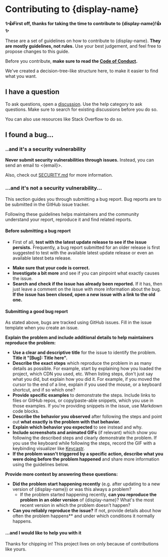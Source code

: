 # Contributing to {display-name}

<!--
Hey there!
==========

Thanks for checking this out. If you find this helpful, please leave a star!
If you have any suggestions, feel free to open a pull request or an issue.

To make life easier, do a quick search-and-replace for:
{display-name}: The project's display name (ex. Angular)
{email}: The email address where to reach you.
Keep a lookout for text in curly braces.
-->

<!--
Core concepts
=============

1. Be descriptive.
2. Make it easy for people to get relevant information
-->

<!--
This file is not as annotated as usual; You can fix this with a PR. I think
this file is pretty self explanatory though.
-->

**✨👍First off, thanks for taking the time to contribute to {display-name}!👍✨**

These are a set of guidelines on how to contribute to {display-name}.
**They are mostly guidelines, not rules.** Use your best judgement, and feel free
to propose changes to this guide.

Before you contribute, **make sure to read the [Code of Conduct](./CODE_OF_CONDUCT).**

<!--
If your project is really complex, add a "What should I know?" section here.
-->

We've created a decision-tree-like structure here, to make it easier to find what you want.

<!--
Provide a way to ask questions.
-->
## I have a question

<!--
Add ways to ask questions here. There are many ways
(like a chat, email, dedicated message board, etc.), but one example is given here.
-->

To ask questions, open a [discussion](https://docs.github.com/en/discussions).
Use the help category to ask questions. Make sure to search for existing
discussions before you do so.

You can also use resources like Stack Overflow to do so.

<!--
Provide a way to report issues. Also, show them how they can submit
security vulnerabilities.
-->
## I found a bug...

### ..and it's a security vulnerability
**Never submit security vulnerabilities through issues.** Instead, you can
send an email to <{email}>.

Also, check out [SECURITY.md](./SECURITY.md) for more information.

### ...and it's not a security vulnerability...
<!--
Show people how they should structure their issues, etc.
If possible, add an issue template.
-->

This section guides you through submitting a bug report. Bug reports are to be
submitted in the GitHub issue tracker.

Following these guidelines helps maintainers and the community understand your
report, reproduce it and find related reports.

<!--
Show how some bugs can turn out to not be bugs
-->
#### Before submitting a bug report

- First of all, **test with the latest update release to see if the issue persists.**
  Frequently, a bug report submitted for an older release is first suggested
  to test with the available latest update release or even an available
  latest beta release.
<!-- - If you have a debugging guide or an FAQ, link to it here -->
- **Make sure that your code is correct.**
- **Investigate a bit more** and see if you can pinpoint what exactly causes the issue.
- **Search and check if the issue has already been reported.** If it has, then just
  leave a comment on the issue with more information about the bug. **If the**
  **issue has been closed, open a new issue with a link to the old one.**

#### Submitting a good bug report

As stated above, bugs are tracked using GitHub issues. Fill in the issue
template when you create an issue.

**Explain the problem and include additional details to help maintainers reproduce the problem:**
- **Use a clear and descriptive title** for the issue to identify the problem.
  **Title it "[Bug]: Title here".**
- **Describe the exact steps** which reproduce the problem in as many details
  as possible. For example, start by explaining how you loaded the project,
  which CDN you used, etc. When listing steps, don't just say what you did,
  but explain how you did it. For example, if you moved the cursor to the end
  of a line, explain if you used the mouse, or a keyboard shortcut,
  and if so which one?
- **Provide specific examples** to demonstrate the steps. Include links to files
  or GitHub repos, or copy/paste-able snippets, which you use in those examples.
  If you're providing snippets in the issue, use Markdown code blocks.
- **Describe the behavior you observed** after following the steps and point out
  **what exactly is the problem with that behavior.**
- **Explain which behavior you expected** to see instead and why.
- **Include screenshots and animated GIFs** (if relevant) which show you following the
  described steps and clearly demonstrate the problem. If you use the
  keyboard while following the steps, record the GIF with a keybinding
  visualizer like [Keycastr](https://github.com/keycastr/keycastr).
- **If the problem wasn't triggered by a specific action, describe what
  you were doing before the problem happened** and share more information
  using the guidelines below.

**Provide more context by answering these questions:**
- **Did the problem start happening recently** (e.g. after updating to a new
  version of {display-name}) or was this always a problem?
  - If the problem started happening recently, **can you reproduce the problem
    in an older version** of {display-name}? What's the most recent version
    in which the problem doesn't happen?
- **Can you reliably reproduce the issue?** If not, provide details about 
  how often the problem happens** and under which conditions it normally happens.

#### ...and I would like to help you with it

Thanks for chipping in! This project lives on only because of contributions
like yours.
